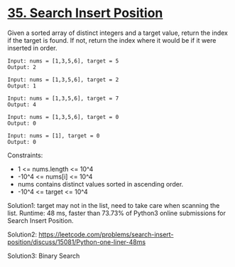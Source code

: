 # [35. Search Insert Position](https://leetcode.com/problems/search-insert-position/)

Given a sorted array of distinct integers and a target value, return the index if the target is found. If not, return the index where it would be if it were inserted in order.

```
Input: nums = [1,3,5,6], target = 5
Output: 2

Input: nums = [1,3,5,6], target = 2
Output: 1

Input: nums = [1,3,5,6], target = 7
Output: 4

Input: nums = [1,3,5,6], target = 0
Output: 0

Input: nums = [1], target = 0
Output: 0
```

Constraints:

- 1 <= nums.length <= 10^4
- -10^4 <= nums[i] <= 10^4
- nums contains distinct values sorted in ascending order.
- -10^4 <= target <= 10^4

Solution1: target may not in the list, need to take care when scanning the list.
Runtime: 48 ms, faster than 73.73% of Python3 online submissions for Search Insert Position.

Solution2: https://leetcode.com/problems/search-insert-position/discuss/15081/Python-one-liner-48ms


Solution3: Binary Search
